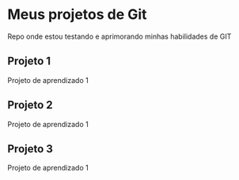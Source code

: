 # Meus projetos de Git

Repo onde estou testando e aprimorando minhas habilidades de GIT

## Projeto 1

Projeto de aprendizado 1

## Projeto 2

Projeto de aprendizado 1

## Projeto 3

Projeto de aprendizado 1
